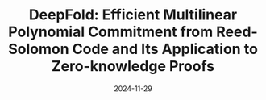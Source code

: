 ---
title: "DeepFold: Efficient Multilinear Polynomial Commitment from Reed-Solomon
Code and Its Application to Zero-knowledge Proofs"
link: "https://eprint.iacr.org/2024/1595"
collection: publications
# permalink: /publication/2009-10-01-paper-title-number-1
excerpt: "USENIX Security 2025 (under _Minor Revision_). Yanpei Guo, _Xuanming Liu_, Kexi Huang, Wenjie Qu, Tianyang Tao and Jiaheng Zhang. Second author."
date: 2024-11-29
# venue: 'ARXIV'
# paperurl: 'https://academicpages.github.io/files/paper1.pdf'
# citation: 'Your Name, You. (2009). &quot;Paper Title Number 1.&quot; <i>Journal 1</i>. 1(1).'
---